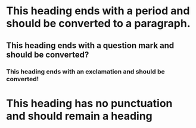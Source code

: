 # This heading ends with a period and should be converted to a paragraph.

## This heading ends with a question mark and should be converted?

### This heading ends with an exclamation and should be converted!

# This heading has no punctuation and should remain a heading